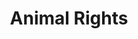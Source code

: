 ---
title: "Animal Rights"
lang: "English"
year: "2021"
links: ['4lkWAI3-KJs']
slides: ""
authors: ['Parth Maniktala']
tags: ['Veganism']
layout: "workshop"
categories: ["workshops"]
---